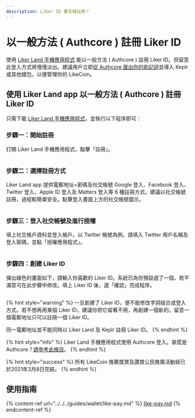 ```yaml
---
description: Liker ID 要怎樣註冊？
---
```


# 以一般方法 ( Authcore ) 註冊 Liker ID

使用 [Liker Land 手機應用程式](https://liker.land/getapp) 能以一般方法 ( Authcore ) 註冊 Liker ID。但留意此登入方式將慢慢淡出。建議用戶立即[從 Authcore 匯出你的助記詞](../export-seed-words.md)並導入 Keplr 或其他錢包，以便管理你的 LikeCoin。

## 使用 Liker Land app 以一般方法 ( Authcore ) 註冊 Liker ID

只需下載 [Liker Land 手機應用程式](../../liker-land/download.md)，並執行以下程序即可：

### 步驟一：開始註冊 <a href="#1" id="1"></a>

打開 Liker Land 手機應用程式，點擊「註冊」。

<figure><img src="../../../.gitbook/assets/signup 01.png" alt=""><figcaption></figcaption></figure>

### 步驟二：選擇註冊方式

Liker Land app 提供電郵地址+密碼及社交帳號 Google 登入、Facebook 登入、Twitter 登入、Apple ID 登入及 Matters 登入等 6 種註冊方式。建議以社交帳號註冊，過程較簡單安全。點擊登入畫面上方的社交帳號圖示。

<figure><img src="../../../.gitbook/assets/signup 02.png" alt=""><figcaption></figcaption></figure>

### 步驟三：登入社交帳號及進行授權

填上社交帳戶資料並登入帳戶。以 Twitter 帳號為例，請填入 Twitter 用戶名稱及登入密碼，並點「授權應用程式」。

<figure><img src="../../../.gitbook/assets/signup 03.png" alt=""><figcaption></figcaption></figure>

### 步驟四：創建 Liker ID

彈出綠色的畫面如下，請輸入你喜歡的 Liker ID。系統已為你預設選了一個，若不滿意可在此步驟中修改。填上 Liker ID 後，選「確認」完成程序。

<figure><img src="../../../.gitbook/assets/signup 04.png" alt=""><figcaption></figcaption></figure>

{% hint style="warning" %}
一旦創建了 Liker ID，便不能修改字詞組合或登入方式。若不想再用某個 Liker ID，建議你把它留著不用，再創建一個新的。留意一個電郵地址只可以註冊一個 Liker ID。

同一電郵地址並不能同時以 Liker Land 及 Keplr 註冊 Liker ID。
{% endhint %}

{% hint style="info" %}
Liker Land 手機應用程式使用 Authcore 登入。甚麼是 Authcore？[請參考此條目](what-is-authcore.md)。
{% endhint %}

{% hint style="success" %}
所有 LikeCoin 推薦獎賞及讚賞公民推廣活動經已於2021年3月8日完結。
{% endhint %}

## 使用指南

{% content-ref url="../../../guides/wallet/like-pay.md" %}
[like-pay.md](../../../guides/wallet/like-pay.md)
{% endcontent-ref %}
